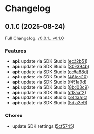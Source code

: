 # Changelog

## 0.1.0 (2025-08-24)

Full Changelog: [v0.0.1...v0.1.0](https://github.com/beeper/desktop-api-js/compare/v0.0.1...v0.1.0)

### Features

* **api:** update via SDK Studio ([ec22b51](https://github.com/beeper/desktop-api-js/commit/ec22b517c1c361406e20ff04fb266be4f29e0099))
* **api:** update via SDK Studio ([309394b](https://github.com/beeper/desktop-api-js/commit/309394bef9aafd3945bc9e5970182313b980cc18))
* **api:** update via SDK Studio ([cc9a88d](https://github.com/beeper/desktop-api-js/commit/cc9a88d50361bb8f0547b24cbdf6d0d6e6b61e87))
* **api:** update via SDK Studio ([461ee20](https://github.com/beeper/desktop-api-js/commit/461ee20c6a395014969262f0b2733ead8b20cfd8))
* **api:** update via SDK Studio ([f451a9d](https://github.com/beeper/desktop-api-js/commit/f451a9d07115959fa0bcb02996ca6809606eeb74))
* **api:** update via SDK Studio ([8bd03c9](https://github.com/beeper/desktop-api-js/commit/8bd03c9935ebd6bc1d974c9bac0372f7e16db3eb))
* **api:** update via SDK Studio ([c18aaf2](https://github.com/beeper/desktop-api-js/commit/c18aaf23a04b97ab55f43d479ef351724b071462))
* **api:** update via SDK Studio ([34d3a1c](https://github.com/beeper/desktop-api-js/commit/34d3a1c3e185bc7fac23983855cb43055244a288))
* **api:** update via SDK Studio ([5dfa3e9](https://github.com/beeper/desktop-api-js/commit/5dfa3e98f5f77f3039907c8f799017990bd5836d))


### Chores

* update SDK settings ([5cf5745](https://github.com/beeper/desktop-api-js/commit/5cf5745b8b07bdbe89099f3d3d25238cf155c33b))
